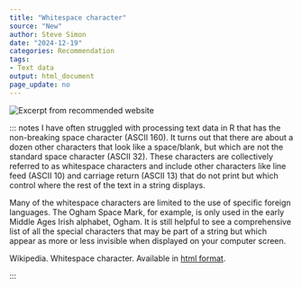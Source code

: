 ```yaml
---
title: "Whitespace character"
source: "New"
author: Steve Simon
date: "2024-12-19"
categories: Recommendation
tags:
- Text data
output: html_document
page_update: no
---
```


![](http://www.pmean.com/new-images/24/wikipedia-white-space-01.png "Excerpt from recommended website")

::: notes
I have often struggled with processing text data in R that has the non-breaking space character (ASCII 160). It turns out that there are about a dozen other characters that look like a space/blank, but which are not the standard space character (ASCII 32). These characters are collectively referred to as whitespace characters and include other characters like line feed (ASCII 10) and carriage return (ASCII 13) that do not print but which control where the rest of the text in a string displays.

Many of the whitespace characters are limited to the use of specific foreign languages. The Ogham Space Mark, for example, is only used in the early Middle Ages Irish alphabet, Ogham. It is still helpful to see a comprehensive list of all the special characters that may be part of a string but which appear as more or less invisible when displayed on your computer screen.

Wikipedia. Whitespace character. Available in [html format][wik1].

[wik1]: https://en.wikipedia.org/wiki/Whitespace_character
:::
